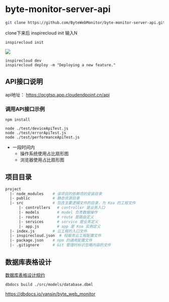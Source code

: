 # byte-monitor-server-api



```sh
git clone https://github.com/ByteWebMonitor/byte-monitor-server-api.git
```

clone下来后 inspirecloud init 输入N

```shell
inspirecloud init
```
![](https://moonstarimg.oss-cn-hangzhou.aliyuncs.com/picgo_img/20210820152625.png)


```shell
inspirecloud dev
inspirecloud deploy -m "Deploying a new feature."
```
## API接口说明

api地址：
https://qcgtsp.app.cloudendpoint.cn/api

### 调用API接口示例

```shell
npm install
```


```shell
node ./test/deviceApiTest.js
node ./test/errorApiTest.js
node ./test/performanceApiTest.js
```

- 一段时间内
  - 操作系统使用占比扇形图
  - 浏览器使用占比扇形图


## 项目目录

```sh
project
  |- node_modules    # 该项目的依赖项的安装目录
  |- public          # 静态资源目录
  |- src             # 包含主要逻辑文件的目录，为 Koa 的工程文件
      |- controllers   # controller 是业务入口
      |- models        # model 负责数据操作
      |- routes        # route 是路由定义
      |- services      # service 是业务定义
      |- app.js        # app 是 Koa 实例定义
  |- index.js        # 云工程的入口文件
  |- inspirecloud.json  # 轻服务云工程配置文件
  |- package.json    # npm 的通用配置文件
  |- .gitignore      # Git 管理时标识忽略内容的文件
```

## 数据库表格设计

[数据库表格设计规约](./src/models/database.dbml)

```shell
dbdocs build ./src/models/database.dbml
```

https://dbdocs.io/vansin/byte_web_monitor
